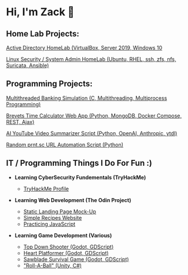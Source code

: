 <h1>Hi, I'm Zack 👋</h1>

<h2>Home Lab Projects:</h2>

[Active Directory HomeLab (VirtualBox, Server 2019, Windows 10](https://github.com/Zack-John/active-directory-homelab)

[Linux Security / System Admin HomeLab (Ubuntu, RHEL, ssh, zfs, nfs, Suricata, Ansible)](https://github.com/Zack-John/ubuntu-rhel-sysadmin-lab/)


<h2>Programming Projects:</h2>

[Multithreaded Banking Simulation (C, Multithreading, Multiprocess Programming)](https://github.com/Zack-John/multithreaded-bank-simulator)

[Brevets Time Calculator Web App (Python, MongoDB, Docker Compose, REST, Ajax)](github.com/MYREPO)

[AI YouTube Video Summarizer Script (Python, OpenAI, Anthropic, ytdl)](https://github.com/Zack-John/youtube-vid-summarizer)

[Random prnt.sc URL Automation Script (Python)](https://github.com/Zack-John/prntsc-url-generator)


<h2>IT / Programming Things I Do For Fun :)</h2>

- <b>Learning CyberSecurity Fundementals (TryHackMe)</b>
  - [TryHackMe Profile](MYPROFILE)

- <b>Learning Web Development (The Odin Project)</b>
  - [Static Landing Page Mock-Up](MYREPO)
  - [Simple Recipes Website](MYREPO)
  - [Practicing JavaScript](MYREPO)

- <b>Learning Game Development (Various)</b>
  - [Top Down Shooter (Godot, GDScript)](https://github.com/Zack-John/godot-top-down-shooter)
  - [Heart Platformer (Godot, GDScript)](MYREPO)
  - [Sawblade Survival Game (Godot, GDScript)](MYREPO)
  - ["Roll-A-Ball" (Unity, C#)](MYREPO)


<!--
**Zack-John/Zack-John** is a ✨ _special_ ✨ repository because its `README.md` (this file) appears on your GitHub profile.

Here are some ideas to get you started:

- 🔭 I’m currently working on ...
- 🌱 I’m currently learning ...
- 👯 I’m looking to collaborate on ...
- 🤔 I’m looking for help with ...
- 💬 Ask me about ...
- 📫 How to reach me: ...
- 😄 Pronouns: ...
- ⚡ Fun fact: ...
-->
